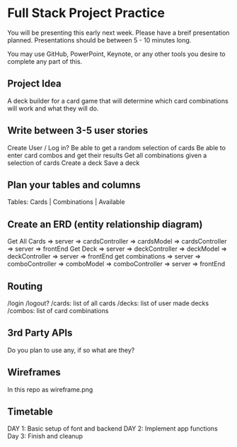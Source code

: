 # Full Stack Project Practice

You will be presenting this early next week.  Please have a breif presentation
planned.  Presentations should be between 5 - 10 minutes long.

You may use GitHub, PowerPoint, Keynote, or any other tools you desire to
complete any part of this.

## Project Idea

A deck builder for a card game that will determine which card combinations will work and what they will do.

## Write between 3-5 user stories

Create User / Log in?
Be able to get a random selection of cards
Be able to enter card combos and get their results
Get all combinations given a selection of cards
Create a deck
Save a deck

## Plan your tables and columns

Tables: Cards | Combinations | Available

## Create an ERD (entity relationship diagram)

Get All Cards => server => cardsController => cardsModel => cardsController => server => frontEnd
Get Deck => server => deckController => deckModel => deckController => server => frontEnd
get combinations => server => comboController => comboModel => comboController => server => frontEnd

## Routing

/login /logout?
/cards: list of all cards
/decks: list of user made decks
/combos: list of card combinations

## 3rd Party APIs

Do you plan to use any, if so what are they?

## Wireframes

In this repo as wireframe.png

## Timetable

DAY 1:
Basic setup of font and backend
DAY 2:
Implement app functions
Day 3: Finish and cleanup
